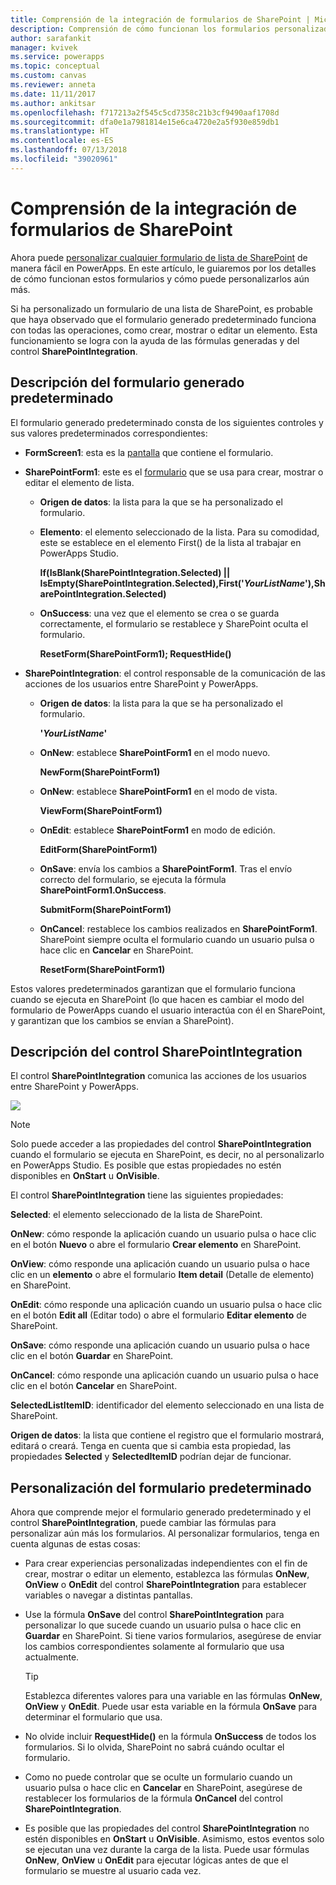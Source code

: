 ```yaml
---
title: Comprensión de la integración de formularios de SharePoint | Microsoft Docs
description: Comprensión de cómo funcionan los formularios personalizados con SharePoint
author: sarafankit
manager: kvivek
ms.service: powerapps
ms.topic: conceptual
ms.custom: canvas
ms.reviewer: anneta
ms.date: 11/11/2017
ms.author: ankitsar
ms.openlocfilehash: f717213a2f545c5cd7358c21b3cf9490aaf1708d
ms.sourcegitcommit: dfa0e1a7981814e15e6ca4720e2a5f930e859db1
ms.translationtype: HT
ms.contentlocale: es-ES
ms.lasthandoff: 07/13/2018
ms.locfileid: "39020961"
---
```

# <a name="understand-sharepoint-forms-integration"></a>Comprensión de la integración de formularios de SharePoint
Ahora puede [personalizar cualquier formulario de lista de SharePoint](customize-list-form.md) de manera fácil en PowerApps. En este artículo, le guiaremos por los detalles de cómo funcionan estos formularios y cómo puede personalizarlos aún más.

Si ha personalizado un formulario de una lista de SharePoint, es probable que haya observado que el formulario generado predeterminado funciona con todas las operaciones, como crear, mostrar o editar un elemento. Esta funcionamiento se logra con la ayuda de las fórmulas generadas y del control **SharePointIntegration**.

## <a name="understand-the-default-generated-form"></a>Descripción del formulario generado predeterminado

El formulario generado predeterminado consta de los siguientes controles y sus valores predeterminados correspondientes:

* **FormScreen1**: esta es la [pantalla](controls/control-screen.md) que contiene el formulario.

* **SharePointForm1**: este es el [formulario](working-with-forms.md) que se usa para crear, mostrar o editar el elemento de lista.

    * **Origen de datos**: la lista para la que se ha personalizado el formulario.

    * **Elemento**: el elemento seleccionado de la lista. Para su comodidad, este se establece en el elemento First() de la lista al trabajar en PowerApps Studio.

        **If(IsBlank(SharePointIntegration.Selected) || IsEmpty(SharePointIntegration.Selected),First('*YourListName*'),SharePointIntegration.Selected)**

    * **OnSuccess**: una vez que el elemento se crea o se guarda correctamente, el formulario se restablece y SharePoint oculta el formulario.

        **ResetForm(SharePointForm1); RequestHide()**

* **SharePointIntegration**: el control responsable de la comunicación de las acciones de los usuarios entre SharePoint y PowerApps.

    * **Origen de datos**: la lista para la que se ha personalizado el formulario.

        **'*YourListName*'**

    * **OnNew**: establece **SharePointForm1** en el modo nuevo.

        **NewForm(SharePointForm1)**

    * **OnNew**: establece **SharePointForm1** en el modo de vista.

        **ViewForm(SharePointForm1)**

    * **OnEdit**: establece **SharePointForm1** en modo de edición.

        **EditForm(SharePointForm1)**

    * **OnSave**: envía los cambios a **SharePointForm1**. Tras el envío correcto del formulario, se ejecuta la fórmula **SharePointForm1.OnSuccess**.

        **SubmitForm(SharePointForm1)**

    * **OnCancel**: restablece los cambios realizados en **SharePointForm1**. SharePoint siempre oculta el formulario cuando un usuario pulsa o hace clic en **Cancelar** en SharePoint.

        **ResetForm(SharePointForm1)**

Estos valores predeterminados garantizan que el formulario funciona cuando se ejecuta en SharePoint (lo que hacen es cambiar el modo del formulario de PowerApps cuando el usuario interactúa con él en SharePoint, y garantizan que los cambios se envían a SharePoint).

## <a name="understand-the-sharepointintegration-control"></a>Descripción del control SharePointIntegration
El control **SharePointIntegration** comunica las acciones de los usuarios entre SharePoint y PowerApps.

![](./media/sharepoint-form-integration/sharepointintegration-object.png)

>[!NOTE]
>Solo puede acceder a las propiedades del control **SharePointIntegration** cuando el formulario se ejecuta en SharePoint, es decir, no al personalizarlo en PowerApps Studio. Es posible que estas propiedades no estén disponibles en **OnStart** u **OnVisible**. 

El control **SharePointIntegration** tiene las siguientes propiedades:

**Selected**: el elemento seleccionado de la lista de SharePoint.

**OnNew**: cómo responde la aplicación cuando un usuario pulsa o hace clic en el botón **Nuevo** o abre el formulario **Crear elemento** en SharePoint.

**OnView**: cómo responde una aplicación cuando un usuario pulsa o hace clic en un **elemento** o abre el formulario **Item detail** (Detalle de elemento) en SharePoint.

**OnEdit**: cómo responde una aplicación cuando un usuario pulsa o hace clic en el botón **Edit all** (Editar todo) o abre el formulario **Editar elemento** de SharePoint.

**OnSave**: cómo responde una aplicación cuando un usuario pulsa o hace clic en el botón **Guardar** en SharePoint.

**OnCancel**: cómo responde una aplicación cuando un usuario pulsa o hace clic en el botón **Cancelar** en SharePoint.

**SelectedListItemID**: identificador del elemento seleccionado en una lista de SharePoint.

**Origen de datos**: la lista que contiene el registro que el formulario mostrará, editará o creará. Tenga en cuenta que si cambia esta propiedad, las propiedades **Selected** y **SelectedItemID** podrían dejar de funcionar.

## <a name="customize-the-default-form"></a>Personalización del formulario predeterminado
Ahora que comprende mejor el formulario generado predeterminado y el control **SharePointIntegration**, puede cambiar las fórmulas para personalizar aún más los formularios. Al personalizar formularios, tenga en cuenta algunas de estas cosas:

* Para crear experiencias personalizadas independientes con el fin de crear, mostrar o editar un elemento, establezca las fórmulas **OnNew**, **OnView** o **OnEdit** del control  **SharePointIntegration** para establecer variables o navegar a distintas pantallas.

* Use la fórmula **OnSave** del control **SharePointIntegration** para personalizar lo que sucede cuando un usuario pulsa o hace clic en **Guardar** en SharePoint. Si tiene varios formularios, asegúrese de enviar los cambios correspondientes solamente al formulario que usa actualmente.

  > [!TIP]
  >    Establezca diferentes valores para una variable en las fórmulas **OnNew**, **OnView** y **OnEdit**. Puede usar esta variable en la fórmula **OnSave** para determinar el formulario que usa.

* No olvide incluir **RequestHide()** en la fórmula **OnSuccess** de todos los formularios. Si lo olvida, SharePoint no sabrá cuándo ocultar el formulario.

* Como no puede controlar que se oculte un formulario cuando un usuario pulsa o hace clic en **Cancelar** en SharePoint, asegúrese de restablecer los formularios de la fórmula **OnCancel** del control **SharePointIntegration**.

* Es posible que las propiedades del control **SharePointIntegration** no estén disponibles en **OnStart** u **OnVisible**. Asimismo, estos eventos solo se ejecutan una vez durante la carga de la lista. Puede usar fórmulas **OnNew**, **OnView** u **OnEdit** para ejecutar lógicas antes de que el formulario se muestre al usuario cada vez. 
